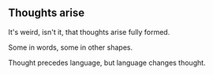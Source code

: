 ## Thoughts arise

It's weird, isn't it, that thoughts arise fully formed.

Some in words, some in other shapes.

Thought precedes language, but language changes thought.